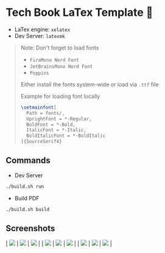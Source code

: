 # Tech Book LaTex Template 📘

- LaTex engine: `xelatex`
- Dev Server: `latexmk`

> Note: Don't forget to load fonts
>
> - `FiraMono Nerd Font`
> - `JetBrainsMono Nerd Font`
> - `Poppins`
>
> Either install the fonts system-wide or load via `.ttf` file
>
> Example for loading font locally
>
> ```tex
> \setmainfont[
>   Path = fonts/,
>   UprightFont = *-Regular,
>   BoldFont = *-Bold,
>   ItalicFont = *-Italic,
>   BoldItalicFont = *-BoldItalic
> ]{SourceSerif4}
> ```

## Commands

- Dev Server

```bash
./build.sh run
```

- Build PDF

```bash
./build.sh build
```

## Screenshots

| ![](screenshots/1.png) | ![](screenshots/2.png) | ![](screenshots/3.png) |
| ![](screenshots/4.png) | ![](screenshots/5.png) | ![](screenshots/6.png) |
| ![](screenshots/7.png) | ![](screenshots/8.png) | ![](screenshots/9.png) |
